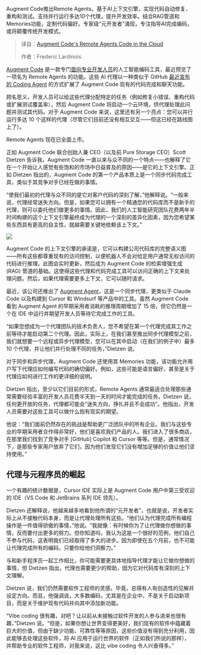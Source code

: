 <!--
title: 增强代码的云端远程代理
cover: https://cdn.thenewstack.io/media/2025/06/9d7de112-goran-ivos-toracb4aqrc-unsplash-scaled.jpg
summary: Augment Code推出Remote Agents，基于AI上下文引擎，实现代码自动修复、重构和测试。支持并行运行多达10个代理，提升开发效率。结合RAG管道和Memories功能，定制代码偏好。专家级“元开发者”涌现，专注指导AI完成编码，或将颠覆传统开发模式。
-->

Augment Code推出Remote Agents，基于AI上下文引擎，实现代码自动修复、重构和测试。支持并行运行多达10个代理，提升开发效率。结合RAG管道和Memories功能，定制代码偏好。专家级“元开发者”涌现，专注指导AI完成编码，或将颠覆传统开发模式。

> 译自：[Augment Code's Remote Agents Code in the Cloud](https://thenewstack.io/augment-codes-remote-agents-code-in-the-cloud/)
> 
> 作者：Frederic Lardinois

[Augment Code](https://www.augmentcode.com/) 是一款专门[面向专业开发人员](https://thenewstack.io/augment-code-an-ai-coding-tool-for-real-development-work/)的人工智能编码工具，最近预览了一项名为 Remote Agents 的功能。这些 AI 代理以一种类似于 GitHub [最近宣布的 Coding Agent](https://thenewstack.io/github-launches-its-coding-agent/) 的方式扩展了 Augment Code 现有的代码完成和聊天功能。

顾名思义，开发人员可以给这些代理分配特定的任务（例如修复小错误、重构代码或扩展测试覆盖率），然后 Augment Code 将启动一个云环境，供代理处理此问题并测试其代码。对于 Augment Code 来说，这里还有另一个亮点：您可以并行运行多达 10 个这样的代理（尽管它们目前还没有相互交互——但这已经在路线图上了）。

Remote Agents 现在已全面上市。

正如 Augment Code 联合创始人兼 CEO（以及前 Pure Storage CEO）Scott Dietzen 告诉我，Augment Code 一直以来与众不同的一个特点——也解释了它在一个开始让人感觉有些饱和的市场中日益普及的原因——是它的上下文引擎。正如 Dietzen 指出的，Augment Code 的第一个产品本质上是一个同步代码完成工具，类似于其竞争对手已经在做的事情。

“使我们最初的代理与众不同的是它对客户代码的深刻了解，”他解释说。“一般来说，代理经常迷失方向。但是，如果您可以拥有一个精通您的代码库而不是新手的代理，则可以委托他们做更多的事情。因此，我们的人工智能研究团队花费两年半时间构建的这个上下文引擎最终成为代理的一个深刻的差异化因素，因为您希望某些东西具有更高的自主性，就越需要关键地依赖该上下文。”

![](https://cdn.thenewstack.io/media/2025/06/1ab934d7-ide-3-1024x639.webp)

Augment Code 的上下文引擎的承诺是，它可以构建公司代码库的完整语义图——所有这些都尊重现有的访问控制，以便机器人不会对给定用户通常无权访问的代码进行推理。此图会实时更新，然后成为 Augment Code 的检索增强生成 (RAG) 管道的基础。这使得这些代理和代码完成工具可以访问正确的上下文来处理问题。然后，如果代理需要更多上下文，它可以随时请求。

最近，该公司还推出了 [Augment Agent](https://www.augmentcode.com/blog/meet-augment-agent)，这是一个同步代理，更类似于 Claude Code 以及构建到 Cursor 和 Windsurf 等产品中的工具。虽然 Augment Code 看到 Augment Agent 的早期采用者消耗的推理周期增加了 15 倍，但它仍然是一个在 IDE 中运行并期望开发人员等待它完成工作的工具。

“如果您想成为一个代理团队的技术负责人，您不希望在第一个代理完成其工作之前等待才能启动第二个代理。因此，实际上，在我们甚至推出同步代理模型之前，我们就想要一个远程或异步代理模型，您可以在其中启动（在我们的例子中）最多 10 个代理，并让他们并行处理不同的任务，”Dietzen 说。

对于同步和异步代理，Augment Code 还使用其 Memories 功能，该功能允许用户写下代理应如何编写代码的确切偏好。例如，这些可能是语言偏好，甚至是关于代理应如何进行工作的更详细的说明。

Dietzen 指出，至少以它们目前的形式，Remote Agents 通常最适合处理那些通常需要经验丰富的开发人员花费半天到一天的时间才能完成的任务。Dietzen 说，任何更开放的任务，代理都可能会“迷失方向，挣扎并且不会成功”。他指出，开发人员需要对这些工具可以做什么抱有现实的期望。

他说：“我们面前仍然存在的挑战是帮助更广泛团队中的所有企业。我们与这些专业的早期采用者合作得非常好，他们是喜欢我们产品的人。我们进入了很多商店，在那里我们找到了竞争对手 [GitHub] Copilot 和 Cursor 等等。但是，通常情况下，是那些专家用户放弃了它们，因为他们发现它们没有增加足够的价值让他们坚持使用。”

## 代理与元程序员的崛起
一个有趣的统计数据是，Cursor IDE 实际上是 Augment Code 用户中第三受欢迎的 IDE（VS Code 和 JetBrains 系列 IDE 领先）。

Dietzen 还解释说，他越来越多地看到他所谓的“元开发者”，也就是说，开发者实际上从不接触代码本身，而是让代理处理所有这些。“他们认为代理完成所有编程操作是一件值得骄傲的事情，”他说。“我就像：有时候你为了让代理做你想做的事情，反而要付出更多的努力。但你知道吗，我认为这是一个很好的范例，他们自己不参与代码，这表明我们已经取得了多大的进步。因为即使在五个月前，也不可能让代理完成所有的编码，只要你给他们洞察力。”

与和新手程序员一起工作相比，你可能需要更具体地指导代理才能让它做你想做的事情，但 Dietzen 指出，代理也需要更少的帮助，因为它对代码库有深刻的上下文理解。

Dietzen 说，我们仍然需要软件工程师的灵感。毕竟，总得有人有创造性的见解并设定方向。而且，他强调说，大多数编码，尤其是在企业中，不是关于启动新项目，而是关于维护现有代码并向其中添加新功能。

“Vibe coding 很有趣，对吧？让以前从未接触过软件开发的人参与进来也很有趣，”Dietzen 说。“但是，如果你想让世界变得更美好，我们现有的软件中蕴藏着巨大的价值，但由于缺少功能、可靠性等等原因，这些价值没有得到充分利用，因此能够去处理这些软件，将 AI 应用于运行世界的软件（正如我们所说的那样），并帮助专业的软件工程师，对我来说，这比 vibe coding 令人兴奋得多。”